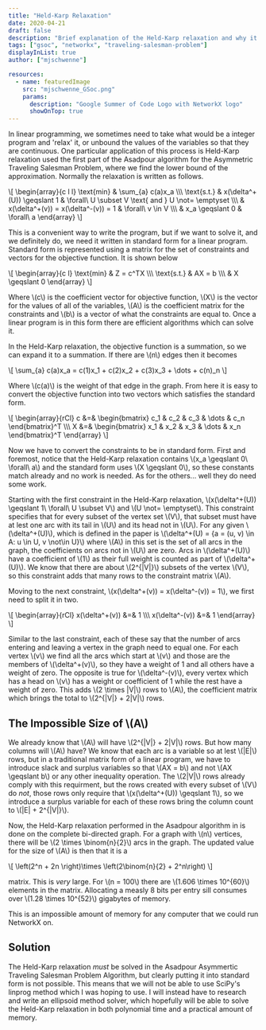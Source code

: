 ```yaml
---
title: "Held-Karp Relaxation"
date: 2020-04-21
draft: false
description: "Brief explanation of the Held-Karp relaxation and why it cannot be solved directly"
tags: ["gsoc", "networkx", "traveling-salesman-problem"]
displayInList: true
author: ["mjschwenne"]

resources:
  - name: featuredImage
    src: "mjschwenne_GSoc.png"
    params:
      description: "Google Summer of Code Logo with NetworkX logo"
      showOnTop: true
---
```


In linear programming, we sometimes need to take what would be a integer program and 'relax' it, or unbound the values of the variables so that they are continuous.
One particular application of this process is Held-Karp relaxation used the first part of the Asadpour algorithm for the Asymmetric Traveling Salesman Problem, where we find the lower bound of the approximation.
Normally the relaxation is written as follows.

\\[
\begin{array}{c l l}
\text{min} & \sum_{a} c(a)x_a \\\\\\
\text{s.t.} & x(\delta^+(U)) \geqslant 1 & \forall\ U \subset V \text{ and } U \not= \emptyset \\\\\\
& x(\delta^+(v)) = x(\delta^-(v)) = 1 & \forall\ v \in V \\\\\\
& x_a \geqslant 0 & \forall\ a
\end{array}
\\]

This is a convenient way to write the program, but if we want to solve it, and we definitely do, we need it written in standard form for a linear program.
Standard form is represented using a matrix for the set of constraints and vectors for the objective function.
It is shown below

\\[
\begin{array}{c l}
\text{min} & Z = c^TX \\\\\\
\text{s.t.} & AX = b \\\\\\
& X \geqslant 0
\end{array}
\\]

Where \\(c\\) is the coefficient vector for objective function, \\(X\\) is the vector for the values of all of the variables, \\(A\\) is the coefficient matrix for the constraints and \\(b\\) is a vector of what the constraints are equal to.
Once a linear program is in this form there are efficient algorithms which can solve it.

In the Held-Karp relaxation, the objective function is a summation, so we can expand it to a summation.
If there are \\(n\\) edges then it becomes

\\[
\sum_{a} c(a)x_a = c(1)x_1 + c(2)x_2 + c(3)x_3 + \dots + c(n)_n
\\]

Where \\(c(a)\\) is the weight of that edge in the graph.
From here it is easy to convert the objective function into two vectors which satisfies the standard form.

\\[
\begin{array}{rCl}
c &=& \begin{bmatrix}
c_1 & c_2 & c_3 & \dots & c_n
\end{bmatrix}^T \\\\\\
X &=& \begin{bmatrix}
x_1 & x_2 & x_3 & \dots & x_n
\end{bmatrix}^T
\end{array}
\\]

Now we have to convert the constraints to be in standard form.
First and foremost, notice that the Held-Karp relaxation contains \\(x_a \geqslant 0\ \forall\ a\\) and the standard form uses \\(X \geqslant 0\\), so these constants match already and no work is needed.
As for the others... well they do need some work.

Starting with the first constraint in the Held-Karp relaxation, \\(x(\delta^+(U)) \geqslant 1\ \forall\ U \subset V\\) and \\(U \not= \emptyset\\).
This constraint specifies that for every subset of the vertex set \\(V\\), that subset must have at lest one arc with its tail in \\(U\\) and its head not in \\(U\\).
For any given \\(\delta^+(U)\\), which is defined in the paper is \\(\delta^+(U) = \{a = (u, v) \in A: u \in U, v \not\in U\}\\) where \\(A\\) in this set is the set of all arcs in the graph, the coefficients on arcs not in \\(U\\) are zero.
Arcs in \\(\delta^+(U)\\) have a coefficient of \\(1\\) as their full weight is counted as part of \\(\delta^+(U)\\).
We know that there are about \\(2^{|V|}\\) subsets of the vertex \\(V\\), so this constraint adds that many rows to the constraint matrix \\(A\\).

Moving to the next constraint, \\(x(\delta^+(v)) = x(\delta^-(v)) = 1\\), we first need to split it in two.

\\[
\begin{array}{rCl}
x(\delta^+(v)) &=& 1 \\\\\\
x(\delta^-(v)) &=& 1
\end{array}
\\]

Similar to the last constraint, each of these say that the number of arcs entering and leaving a vertex in the graph need to equal one.
For each vertex \\(v\\) we find all the arcs which start at \\(v\\) and those are the members of \\(\delta^+(v)\\), so they have a weight of 1 and all others have a weight of zero.
The opposite is true for \\(\delta^-(v)\\), every vertex which has a head on \\(v\\) has a weight or coefficient of 1 while the rest have a weight of zero.
This adds \\(2 \times |V|\\) rows to \\(A\\), the coefficient matrix which brings the total to \\(2^{|V|} + 2|V|\\) rows.

## The Impossible Size of \\(A\\)

We already know that \\(A\\) will have \\(2^{|V|} + 2|V|\\) rows.
But how many columns will \\(A\\) have?
We know that each arc is a variable so at lest \\(|E|\\) rows, but in a traditional matrix form of a linear program, we have to introduce slack and surplus variables so that \\(AX = b\\) and not \\(AX \geqslant b\\) or any other inequality operation.
The \\(2|V|\\) rows already comply with this requirment, but the rows created with every subset of \\(V\\) do _not_, those rows only require that \\(x(\delta^+(U)) \geqslant 1\\), so we introduce a surplus variable for each of these rows bring the column count to \\(|E| + 2^{|V|}\\).

Now, the Held-Karp relaxation performed in the Asadpour algorithm in is done on the complete bi-directed graph.
For a graph with \\(n\\) vertices, there will be \\(2 \times \binom{n}{2}\\) arcs in the graph.
The updated value for the size of \\(A\\) is then that it is a

\\[
\left(2^n + 2n \right)\times \left(2\binom{n}{2} + 2^n\right)
\\]

matrix.
This is _very_ large.
For \\(n = 100\\) there are \\(1.606 \times 10^{60}\\) elements in the matrix.
Allocating a measly 8 bits per entry sill consumes over \\(1.28 \times 10^{52}\\) gigabytes of memory.

This is an impossible amount of memory for any computer that we could run NetworkX on.

## Solution

The Held-Karp relaxation _must_ be solved in the Asadpour Asymmertic Traveling Salesman Problem Algorithm, but clearly putting it into standard form is not possible.
This means that we will not be able to use SciPy's linprog method which I was hoping to use.
I will instead have to research and write an ellipsoid method solver, which hopefully will be able to solve the Held-Karp relaxation in both polynomial time and a practical amount of memory.
